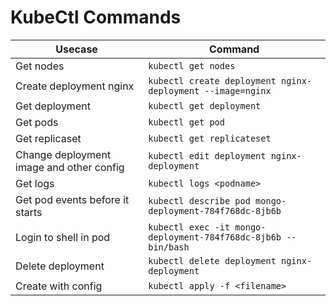 # KubeCtl Commands

|Usecase | Command|
|---|---|
|Get nodes |	`kubectl get nodes`|
|Create deployment nginx |	`kubectl create deployment nginx-deployment --image=nginx` |
|Get deployment |	`kubectl get deployment`  |
|Get pods	| `kubectl get pod`|
|Get replicaset|	`kubectl get replicateset` |
|Change deployment image and other config	| `kubectl edit deployment nginx-deployment` |
|Get logs|	`kubectl logs <podname>` |
|Get pod events before it starts|	`kubectl describe pod mongo-deployment-784f768dc-8jb6b`|
|Login to shell in pod|	 `kubectl exec -it mongo-deployment-784f768dc-8jb6b -- bin/bash` |
|Delete deployment	| `kubectl delete deployment nginx-deployment` |
|Create with config	| `kubectl apply -f <filename>` |